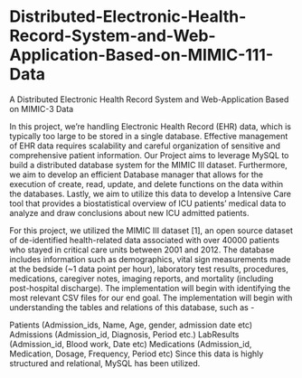 # Distributed-Electronic-Health-Record-System-and-Web-Application-Based-on-MIMIC-111-Data
A Distributed Electronic Health Record System and Web-Application Based on MIMIC-3 Data

In this project, we’re handling Electronic Health Record (EHR) data, which is typically too large to be stored in a single database. Effective management of EHR data requires scalability and careful organization of sensitive and comprehensive patient information. Our Project aims to leverage MySQL to build a distributed database system for the MIMIC III dataset. Furthermore, we aim to develop an efficient Database manager that allows for the execution of create, read, update, and delete functions on the data within the databases. Lastly, we aim to utilize this data to develop a Intensive Care tool that provides a biostatistical overview of ICU patients’ medical data to analyze and draw conclusions about new ICU admitted patients.

For this project, we utilized the MIMIC III dataset [1], an open source dataset of de-identified health-related data associated with over 40000 patients who stayed in critical care units between 2001 and 2012. The database includes information such as demographics, vital sign measurements made at the bedside (~1 data point per hour), laboratory test results, procedures, medications, caregiver notes, imaging reports, and mortality (including post-hospital discharge). The implementation will begin with identifying the most relevant CSV files for our end goal. The implementation will begin with understanding the tables and relations of this database, such as -

Patients (Admission_ids, Name, Age, gender, admission date etc)
Admissions (Admission_id, Diagnosis, Period etc.)
LabResults (Admission_id, Blood work, Date etc)
Medications (Admission_id, Medication, Dosage, Frequency, Period etc)
Since this data is highly structured and relational, MySQL has been utilized.
